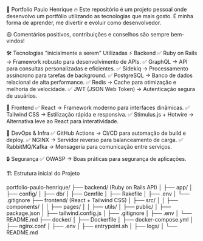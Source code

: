 🚀 Portfolio Paulo Henrique
🔥 Este repositório é um projeto pessoal onde desenvolvo um portfólio utilizando as tecnologias que mais gosto. É minha forma de aprender, me divertir e evoluir como desenvolvedor.

😃 Comentários positivos, contribuições e conselhos são sempre bem-vindos!

🛠️ Tecnologias "inicialmente a serem"  Utilizadas
⚡ Backend
✅ Ruby on Rails → Framework robusto para desenvolvimento de APIs. ✅ GraphQL → API para consultas personalizadas e eficientes. ✅ Sidekiq → Processamento assíncrono para tarefas de background. ✅ PostgreSQL → Banco de dados relacional de alta performance. ✅ Redis → Cache para otimização e melhoria de velocidade. ✅ JWT (JSON Web Token) → Autenticação segura de usuários.

🎨 Frontend
✅ React → Framework moderno para interfaces dinâmicas. ✅ Tailwind CSS → Estilização rápida e responsiva. ✅ Stimulus.js + Hotwire → Alternativa leve ao React para interatividade.

🔄 DevOps & Infra
✅ GitHub Actions → CI/CD para automação de build e deploy. ✅ NGINX → Servidor reverso para balanceamento de carga. ✅ RabbitMQ/Kafka → Mensageria para comunicação entre serviços.

🔒 Segurança
✅ OWASP → Boas práticas para segurança de aplicações.

🏗 Estrutura inicial do Projeto

portfolio-paulo-henrique/
├── backend/ (Ruby on Rails API)
│   ├── app/
│   ├── config/
│   ├── db/
│   ├── Gemfile
│   ├── Rakefile
│   ├── .env
│   └── .gitignore
├── frontend/ (React + Tailwind CSS)
│   ├── src/
│   │   ├── components/
│   │   ├── pages/
│   │   ├── utils/
│   ├── public/
│   ├── package.json
│   ├── tailwind.config.js
│   ├── .gitignore
│   ├── .env
│   └── README.md
├── docker/
│   ├── Dockerfile
│   ├── docker-compose.yml
│   ├── nginx.conf
│   ├── .env
│   ├── entrypoint.sh
│   ├── logs/
│   └── README.md

